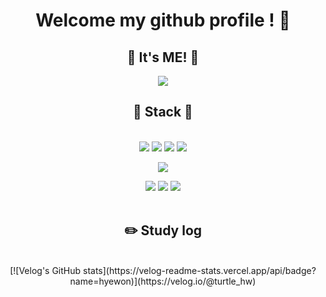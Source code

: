 <div align="center"> 

#   Welcome my github profile ! :wave:
  
## :deciduous_tree: It's ME! :deciduous_tree:
<a href="https://velog.io/@turtle_hw" target="_blank"><img src="https://img.shields.io/badge/Velog-20c997?style=flat-square&logo=Vimeo&logoColor=white"/></a>

##  :purple_heart: Stack :purple_heart:
  
 <br/>
 <!--파이썬 -->
<img src="https://img.shields.io/badge/python-3776AB?style=for-the-badge&logo=python&logoColor=white">

<!-- 자바스크립트 -->
<img src="https://img.shields.io/badge/javascript-F7DF1E?style=for-the-badge&logo=javascript&logoColor=black"> 

<!-- Django -->
 <img src="https://img.shields.io/badge/django-6DB33F?style=for-the-badge&logo=django&logoColor=white">

<!-- HTML -->
<img src="https://img.shields.io/badge/HTML5-E34F26?style=for-the-badge&logo=HTML5&logoColor=white">

<!-- CSS -->
<img src="https://img.shields.io/badge/CSS3-1572B6?style=for-the-badge&logo=CSS3&logoColor=white"> <br>

<!-- git -->
<img src="https://img.shields.io/badge/git-F05032?style=for-the-badge&logo=git&logoColor=white">

<!-- github -->
<img src="https://img.shields.io/badge/github-181717?style=for-the-badge&logo=github&logoColor=white">

<!-- VSCode -->
<img src="https://img.shields.io/badge/VSCode-007ACC?style=for-the-badge&logo=VisualStudioCode&logoColor=white">
 
   <br/>
   <br/>
 
## :pencil2: Study log
 
  <br/>
[![Velog's GitHub stats](https://velog-readme-stats.vercel.app/api/badge?name=hyewon)](https://velog.io/@turtle_hw) 
</div>

